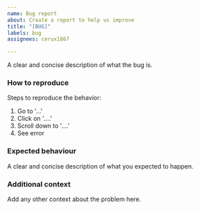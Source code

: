 ```yaml
---
name: Bug report
about: Create a report to help us improve
title: "[BUG]"
labels: bug
assignees: cerux1867

---
```


A clear and concise description of what the bug is.

### How to reproduce
Steps to reproduce the behavior:
1. Go to '...'
2. Click on '....'
3. Scroll down to '....'
4. See error

### Expected behaviour
A clear and concise description of what you expected to happen.

### Additional context
Add any other context about the problem here.
